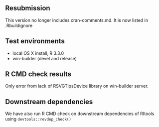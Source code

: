 ## Resubmission
This version no longer includes cran-comments.md. It is now listed in .Rbuildignore

## Test environments
* local OS X install, R 3.3.0
* win-builder (devel and release)

## R CMD check results

Only error from lack of RSVGTipsDevice library on win-builder server.

## Downstream dependencies

We have also run R CMD check on downstream dependencies of RItools using `devtools::revdep_check()`


